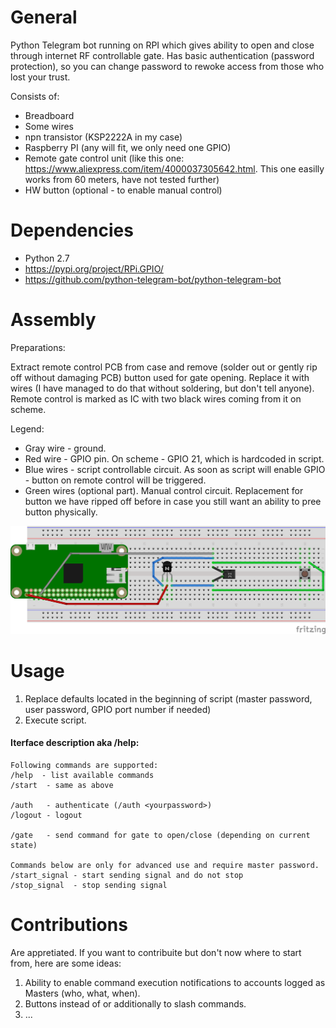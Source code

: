 # General
Python Telegram bot running on RPI which gives ability to open and close through internet RF controllable gate.
Has basic authentication (password protection), so you can change password to rewoke access from those who lost your trust.

Consists of:
* Breadboard
* Some wires
* npn transistor (KSP2222A in my case)
* Raspberry PI (any will fit, we only need one GPIO)
* Remote gate control unit (like this one: https://www.aliexpress.com/item/4000037305642.html. This one easilly works from 60 meters, have not tested further)
* HW button (optional - to enable manual control)

# Dependencies
* Python 2.7
* https://pypi.org/project/RPi.GPIO/
* https://github.com/python-telegram-bot/python-telegram-bot

# Assembly
Preparations:

Extract remote control PCB from case and remove (solder out or gently rip off without damaging PCB) button used for gate opening. Replace it with wires (I have managed to do that without soldering, but don't tell anyone). 
Remote control is marked as IC with two black wires coming from it on scheme.

Legend:
* Gray wire - ground.
* Red wire - GPIO pin. On scheme - GPIO 21, which is hardcoded in script.
* Blue wires - script controllable circuit. As soon as script will enable GPIO - button on remote control will be triggered.
* Green wires (optional part). Manual control circuit. Replacement for button we have ripped off before in case you still want an ability to pree button physically.

![Wiring scheme](https://github.com/gordeyg/rpi_tg_rf_gate/blob/master/scheme.png "Wiring scheme")

# Usage
1) Replace defaults located in the beginning of script (master password, user password, GPIO port number if needed)
2) Execute script.

#### Iterface description aka /help:
```
Following commands are supported:
/help  - list available commands
/start  - same as above

/auth   - authenticate (/auth <yourpassword>)
/logout - logout

/gate   - send command for gate to open/close (depending on current state)

Commands below are only for advanced use and require master password.
/start_signal - start sending signal and do not stop
/stop_signal  - stop sending signal
```
# Contributions
Are appretiated. If you want to contribuite but don't now where to start from, here are some ideas:
1) Ability to enable command execution notifications to accounts logged as Masters (who, what, when).
2) Buttons instead of or additionally to slash commands.
3) ...

